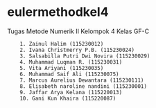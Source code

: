 # eulermethodkel4
Tugas Metode Numerik II Kelompok 4 Kelas GF-C

    	1. Zainul Halim (115230012)
		2. Ivana Christmerry P.B. (115230024)
		3. Salsabilla Putri Dwi Novira (115230029)
		4. Muhammad Luqman R. (115230031)
		5. Vita Ariyani (115230035)
		6. Muhammad Saif Ali (115230075)
		7. Marcus Aurelius Dewantara (115230111)
		8. Elisabeth naroline nandini (115230001)
		9. Jaffar Arya Kelana (115220013)
		10. Gani Kun Khaira (115220087)
